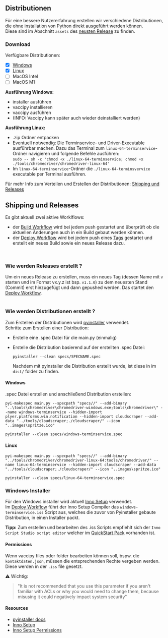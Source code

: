 ## Distributionen

Für eine bessere Nutzererfahrung erstellen wir verschiedene Distributionen, die ohne installation von Python direkt ausgeführt werden können.  
Diese sind im Abschnitt `assets` des [neusten Release](https://github.com/iamnotturner/vaccipy/releases/latest 
) zu finden.  


### Download 
Verfügbare Distributionen:
- [x] [Windows](https://cntr.click/rS9Ds4R)  
- [x] [Linux](https://cntr.click/mN1MPzc) 
- [ ] MacOS Intel
- [ ] MacOS M1

**Ausführung Windows:** 
- installer ausführen
- vaccipy installieren
- vaccipy ausführen
- (INFO: Vaccipy kann später auch wieder deinstalliert werden)

**Ausführung Linux:**
- .zip Ordner entpacken
- Eventuell notwendig: Die Terminservice- und Driver-Executable ausführbar machen.
Dazu das Terminal zum `linux-64-terminservice`-Ordner navigieren und folgende Befehle ausführen:  
  `sudo -- sh -c 'chmod +x ./linux-64-terminservice; chmod +x ./tools/chromedriver/chromedriver-linux-64'`
- Im `linux-64-terminservice`-Ordner die `./linux-64-terminsvervice` executable per Terminal ausführen. 

Für mehr Info zum Verteilen und Erstellen der Distributionen: [Shipping und Releases](#Shipping-und-releases)

## Shipping und Releases

Es gibt aktuell zwei aktive Worklflows: 
* der [Build Workflow](https://github.com/iamnotturner/vaccipy/actions/workflows/build.yaml) wird bei jedem push gestartet und überprüft ob die aktuellen Änderungen auch in ein Build gebaut werden können.
* der [Deploy Workflow](https://github.com/iamnotturner/vaccipy/actions/workflows/deploy.yaml) wird bei jedem push eines [Tags](https://git-scm.com/book/en/v2/Git-Basics-Tagging) gestartet und erstellt ein neues Build sowie ein neues Release dazu.   
</br>

### Wie werden Releases erstellt ?

Um ein neues Release zu erstellen, muss ein neues Tag (dessen Name mit `v` starten und im Format vx.y.z ist bsp. `v1.1.0`) zu dem neuesten Stand (Commit) erst hinzugefügt und dann gepushed werden. Das startet den [Deploy Workflow](https://github.com/iamnotturner/vaccipy/actions/workflows/deploy.yaml).  
</br>

### Wie werden Distributionen erstellt ? 

Zum Erstellen der Distributionen wird [pyinstaller](https://pyinstaller.readthedocs.io/en/stable/index.html) verwendet.  
Schritte zum Erstellen einer Distribution: 
- Erstelle eine .spec Datei für die main.py (einmalig)  

- Erstelle die Distribution basierend auf der erstellten .spec Datei:
    ```shell
    pyinstaller --clean specs/SPECNAME.spec
    ```
    Nachdem mit pyinstaller die Distribution erstellt wurde, ist diese in im `dist/` folder zu finden.  


#### Windows

.spec Datei erstellen und anschließend Distribution erstellen:  
```shell
pyi-makespec main.py --specpath "specs//" --add-binary "..\tools\chromedriver\chromedriver-windows.exe;tools\chromedriver\" --name windows-terminservice --hidden-import plyer.platforms.win.notification --hidden-import cloudscraper --add-data "../tools/cloudscraper;./cloudscraper/" --icon "..images\spritze.ico"

pyinstaller --clean specs/windows-terminservice.spec
```

#### Linux
```shell 
pyi-makespec main.py --specpath "specs//" --add-binary "../tools/chromedriver/chromedriver-linux-64:tools/chromedriver/" --name linux-64-terminservice --hidden-import cloudscraper --add-data "../tools/cloudscraper;./cloudscraper/" --icon "..images\spritze.ico"

pyinstaller --clean specs/linux-64-terminservice.spec

```

### Windows Installer
Für den Windows installer wird aktuell [Inno Setup](https://jrsoftware.org/isinfo.php) verwendet.  
Im [Deploy Workflow](https://github.com/iamnotturner/vaccipy/actions/workflows/deploy.yaml) führt der Inno Setup Compiler das  `windows-terminservice.iss` Script aus, welches die zuvor von Pyinstaller gebaute Distribution, in einen Installer packt. 

**Tipp:** Zum erstellen und bearbeiten des .iss Scripts empfiehlt sich der `Inno Script Studio script editor` welcher im [QuickStart Pack](https://jrsoftware.org/download.php/ispack.exe) vorhanden ist. 

#### Permissions
Wenn vaccipy files oder folder bearbeiten können soll, bspw. die `kontaktdaten.json`, müssen die entsprechenden Rechte vergeben werden. Diese werden in der `.iss` file gesetzt. 

⚠️ Wichtig:  
>"It is not recommended that you use this parameter if you aren't familiar with ACLs or why you would need to change them, because misusing it could negatively impact system security"
 

#### Resources
- [pyinstaller docs](https://pyinstaller.readthedocs.io/en/stable/index.html)
- [Inno Setup](https://jrsoftware.org/isinfo.php)
- [Inno Setup Permissions](https://jrsoftware.org/ishelp/index.php?topic=dirssection)
